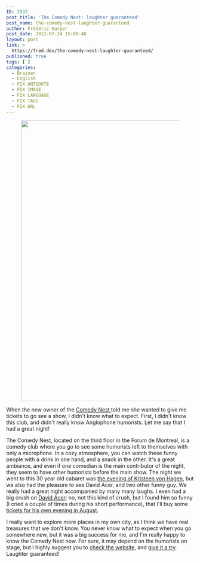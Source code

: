 ```yaml
---
ID: 2932
post_title: 'The Comedy Nest: laughter guaranteed'
post_name: the-comedy-nest-laughter-guaranteed
author: Frédéric Harper
post_date: 2012-07-24 15:00:48
layout: post
link: >
  https://fred.dev/the-comedy-nest-laughter-guaranteed/
published: true
tags: [ ]
categories:
  - Brainer
  - English
  - FIX ANTIDOTE
  - FIX IMAGE
  - FIX LANGUAGE
  - FIX TAGS
  - FIX URL
---
```

<figure><img title="Comedy-Nest-Stage" src="http://fred.dev/wp-content/uploads/2012/07/Comedy-Nest-Stage.jpg" alt="" width="750" height="750" /></figure>
When the new owner of the <a href="https://www.comedynest.com" target="_blank" rel="noopener noreferrer">Comedy Nest </a>told me she wanted to give me tickets to go see a show, I didn't know what to expect. First, I didn't know this club, and didn't really know Anglophone humorists. Let me say that I had a great night!

The Comedy Nest, located on the third floor in the Forum de Montreal, is a comedy club where you go to see some humorists left to themselves with only a microphone. In a cozy atmosphere, you can watch these funny people with a drink in one hand, and a snack in the other. It's a great ambiance, and even if one comedian is the main contributor of the night, they seem to have other humorists before the main show. The night we went to this 30 year old cabaret was <a href="https://www.comedynest.com/montreal-comedy/kristeen-von-hagen-july-19-21/" target="_blank" rel="noopener noreferrer">the evening of Kristeen von Hagen</a>, but we also had the pleasure to see David Acer, and two other funny guy. We really had a great night accompanied by many many laughs. I even had a big crush on <a href="https://www.davidacer.com/" target="_blank" rel="noopener noreferrer">David Acer</a>: no, not this kind of crush, but I found him so funny (I cried a couple of times during his short performance), that I'll buy some <a href="https://www.comedynest.com/montreal-comedy/david-acer-aug-30-31-sept-1/" target="_blank" rel="noopener noreferrer">tickets for his own evening in August</a>.

I really want to explore more places in my own city, as I think we have real treasures that we don't know. You never know what to expect when you go somewhere new, but it was a big success for me, and I'm really happy to know the Comedy Nest now. For sure, it may depend on the humorists on stage, but I highly suggest you to <a href="https://www.comedynest.com/" target="_blank" rel="noopener noreferrer">check the website</a>, and <a href="https://www.comedynest.com/showtimes/" target="_blank" rel="noopener noreferrer">give it a try</a>. Laughter guaranteed!